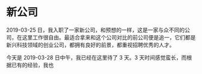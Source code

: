 # 新公司

2019-03-25 日，我入职了一家新公司，和预想的一样，这是一家与众不同的公司，在这里工作很自由。最适合拿来和这个公司对比的前公司便是追一，它们都是新兴科技领域的创业公司，都拥有良好的前景，都重视招聘优秀的人才。

今天是 2019-03-28 日中午，我已经在这里待了 3 天。3 天时间感觉蛮长，而根据已有的经验，我也
